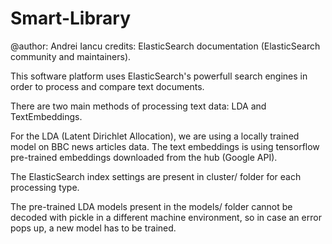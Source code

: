 # Smart-Library

@author: Andrei Iancu
credits: ElasticSearch documentation (ElasticSearch community and maintainers).

This software platform uses ElasticSearch's powerfull search engines in order to process and compare text documents.

There are two main methods of processing text data: LDA and TextEmbeddings.

For the LDA (Latent Dirichlet Allocation), we are using a locally trained model on BBC news articles data.
The text embeddings is using tensorflow pre-trained embeddings downloaded from the hub (Google API).

The ElasticSearch index settings are present in cluster/ folder for each processing type.

The pre-trained LDA models present in the models/ folder cannot be decoded with pickle in a different machine environment, so in case
an error pops up, a new model has to be trained.

